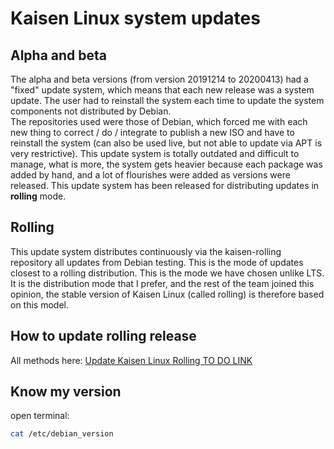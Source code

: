 # Kaisen Linux system updates

## Alpha and beta
The alpha and beta versions (from version 20191214 to 20200413) had a "fixed" update system, which means that each new release was a system update. The user had to reinstall the system each time to update the system components not distributed by Debian.  
The repositories used were those of Debian, which forced me with each new thing to correct / do / integrate to publish a new ISO and have to reinstall the system (can also be used live, but not able to update via APT is very restrictive).
This update system is totally outdated and difficult to manage, what is more, the system gets heavier because each package was added by hand, and a lot of flourishes were added as versions were released. This update system has been released for distributing updates in **rolling** mode.

## Rolling

This update system distributes continuously via the kaisen-rolling repository all updates from Debian testing. This is the mode of updates closest to a rolling distribution. This is the mode we have chosen unlike LTS. It is the distribution mode that I prefer, and the rest of the team joined this opinion, the stable version of Kaisen Linux (called rolling) is therefore based on this model.

## How to update rolling release

All methods here: [Update Kaisen Linux Rolling TO DO LINK]()

## Know my version

open terminal:

```bash
cat /etc/debian_version
```